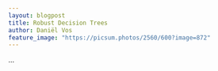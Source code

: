 ```yaml
---
layout: blogpost
title: Robust Decision Trees 
author: Daniël Vos
feature_image: "https://picsum.photos/2560/600?image=872"
---
```



...
